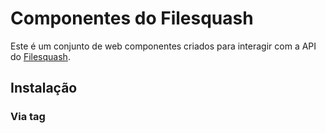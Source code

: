# Componentes do Filesquash
Este é um conjunto de web componentes criados para interagir com a API do [Filesquash](https://filesquash.io). 

## Instalação

### Via tag <script>

- Adicione o seguinte código antes de fechar a tag `<body>` de seu site:
```html
<script type="application/javascript">
  var filesquashConfig = {
    projectId: '[seu projectId]',
    domain: '[seu domínio]',
    token: '[seu token]'
  }
</script>
<script src='https://unpkg.com/filesquash-widget@0.3.0/dist/filesquash.js'></script>
```
- Pronto. Agora você já pode usar os componentes em qualquer lugar no seu template, jsx, html, etc.

### NPM

- Rode `npm install filesquash-widget --save`
- Adicione um código similar ao a seguir antes de fechar a tag `<body>` de seu site:
```html
<script type="application/javascript">
  var filesquashConfig = {
    projectId: '[seu projectId]',
    domain: '[seu domínio]',
    token: '[seu token]'
  }
</script>
<script src='node_modules/filesquash-widget/dist/filesquash.js'></script>
```
- Pronto. Agora você já pode usar os componentes em qualquer lugar no seu template, jsx, html, etc.

---

## Widget de imagens
O widget de imagens do Filesquash permite que você tenha imagens automaticamente responsiveis em seu site com o mínimo de esforço possível. Além disso, também é possível aplicar uma grande quantidade de efeitos efeitos, como blur, grayscale, watermark, etc..

### Exemplo:

```html
  <filesquash-img src="https://mysite.com/images/image.jpg"></filesquash-img>
```

### Opções

| Atributo | Valor padrão | Valores possíveis | Descrição |
|---|:-:|:-:|---|
| **src**  | | | Este atributo define o endereço URL da imagem ou identificador único de imagem no Filesquash. <br /> **Esse atributo é obrigatório**. |
| **alt**  | | |  Este atributo define um texto alternativo que descreve a imagem. <br /> **Atributo é obrigatório**. |
| **size** | `"w_auto"` | `"default"`, `"h_auto"`, `"w_auto"` e [mais](https://filesquash.gitbook.io/docs/) |  Este atributo define especifica o tamanho desejado da imagem. |
| **filters** | | [Mais informações](https://filesquash.gitbook.io/docs/) | Este atributo define os filtros que serão aplicados a imagem. |
| **progressive** | `true` | `true` ou `false` | Este atributo define se a imagem será carregada de forma progressiva usando placeholder de baixa resolução (LQIP). |

---

## Widget de Upload

### Javascript (vanilla):

```html
  <filesquash-widget id="widget"></filesquash-widget>
```

Para receber a URL de seu arquivo após o upload você deverá criar um listener para o evento `uploadCompleted`:

```js
  const widget = document.querySelector('widget');
  widget.addEventListener(
    'uploadCompleted',
    data => console.log(data)
  )
```

Alternativamente você também pode escutar pelo evento `filesquash:uploadStarted` no `document`

```js
document.addEventListener('filesquash:uploadCompleted', () => {
	console.log('filesquash:uploadStarted')
});
```

Caso queira acionar programaticamente o widget de upload do Filesquash, utilize o `<filesquash-modal>` e chame o método `toggleModal()` para exibir ou esconder o widget.

```html
<button onclick="showModal()">Exibir modal</button>
<filesquash-modal token="YOUR_TOKEN" id="modal"></filesquash-modal>

<script>
  const modalElm = document.querySelector('#modal');

  function showModal() {
    modalElm.componentOnReady()
      .then(() => {
        modalElm.toggleModal();
      });
  }
</script>
```

### Opções

| Atributo | Valor padrão | Descrição |
|---|:-:|---|
| **multiple**  | `false` | Este atributo define se o usuário pode selecionar mais de um arquivo de forma simultânea. |
| **button-text**  | `"Selecionar arquivos"` | Este atributo define o texto do botão de abertura do modal do widget. |
| **label-text**  | `"Arraste/solte seu arquivo aqui."` | Este atributo define o texto da caixa de seleção de arquivos do widget. |
| **upload-button-text**  | `"Enviar"` | Este atributo define o texto do botão que realiza o upload dos arquivos do widget. |

### Utilizando o widget de upload com o React:

Para usar o widget de upload no React você precisará criar um wrapper como o apresenta a seguir.

```js
import React, { Component } from 'react'
import kebabCase from 'lodash/kebabCase'

export class UploadWidget extends Component {
  constructor(props) {
    super(props)

    this.onUploadComplete = this.onUploadComplete.bind(this)
  }

  componentDidMount () {
    this.component.addEventListener('uploadCompleted', this.onUploadComplete)
  }

  componentWillUnmount () {
    this.component.removeEventListener('uploadCompleted', this.onUploadComplete)
  }

  onUploadComplete (data) {
    this.props.onComplete(data)
  }

  _handleRef = (component) => {
    this.component = component
  };

  render () {
    const newProps = {
      ...Object.keys(this.props).reduce((accumulator, key) => ({
        ...accumulator,
        [kebabCase(key)]: this.props[key]
      }), {})
    }
    
    return (
      <filesquash-widget
        {...newProps}
        ref={this._handleRef}
      />
    )
  }
}
```

Usando o wrapper:

```jsx
  <UploadWidget
    token={this.state.info.api_token}
    onComplete={(data) => console.log(data)}
    buttonText='Upload new files'
  />
```

ps.:  Em breve disponibilizaremos esse wrapper como um pacote no NPM.